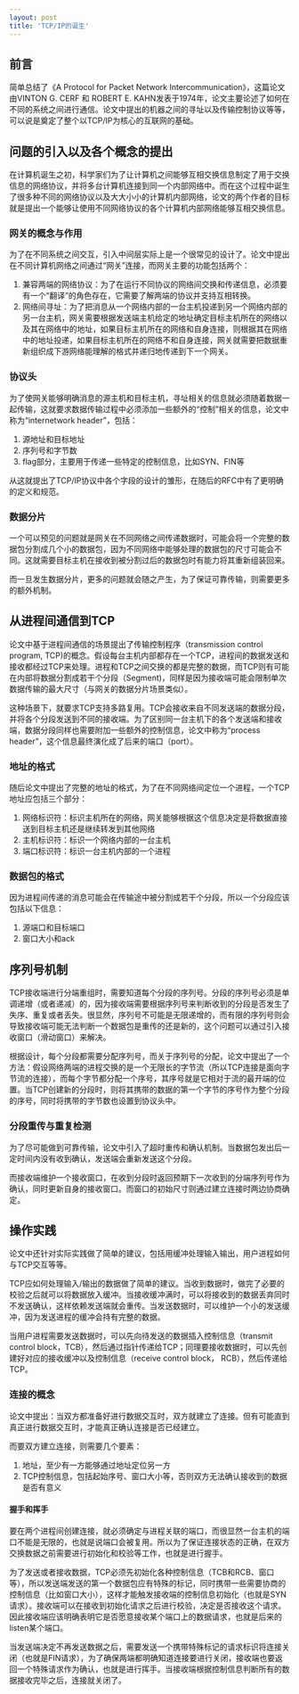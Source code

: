 ```yaml
---
layout: post
title: 'TCP/IP的诞生'
---
```


## 前言

简单总结了《A Protocol for Packet Network Intercommunication》，这篇论文由VINTON G. CERF 和 ROBERT E. KAHN发表于1974年，论文主要论述了如何在不同的系统之间进行通信。论文中提出的机器之间的寻址以及传输控制协议等等，可以说是奠定了整个以TCP/IP为核心的互联网的基础。

## 问题的引入以及各个概念的提出

在计算机诞生之初，科学家们为了让计算机之间能够互相交换信息制定了用于交换信息的网络协议，并将多台计算机连接到同一个内部网络中。而在这个过程中诞生了很多种不同的网络协议以及大大小小的计算机内部网络，论文的两个作者的目标就是提出一个能够让使用不同网络协议的各个计算机内部网络能够互相交换信息。

### 网关的概念与作用

为了在不同系统之间交互，引入中间层实际上是一个很常见的设计了。论文中提出在不同计算机网络之间通过“网关”连接，而网关主要的功能包括两个：

1. 兼容两端的网络协议：为了在运行不同协议的网络间交换和传递信息，必须要有一个“翻译”的角色存在，它需要了解两端的协议并支持互相转换。
2. 网络间寻址：为了把消息从一个网络内部的一台主机投递到另一个网络内部的另一台主机，网关需要根据发送端主机给定的地址确定目标主机所在的网络以及其在网络中的地址，如果目标主机所在的网络和自身连接，则根据其在网络中的地址投递，如果目标主机所在的网络不和自身连接，网关就需要把数据重新组织成下游网络能理解的格式并递归地传递到下一个网关。

### 协议头

为了使网关能够明确消息的源主机和目标主机，寻址相关的信息就必须随着数据一起传输，这就要求数据传输过程中必须添加一些额外的“控制”相关的信息，论文中称为“internetwork header”，包括：

1. 源地址和目标地址
2. 序列号和字节数
3. flag部分，主要用于传递一些特定的控制信息，比如SYN、FIN等

从这就提出了TCP/IP协议中各个字段的设计的雏形，在随后的RFC中有了更明确的定义和规范。

### 数据分片

一个可以预见的问题就是网关在不同网络之间传递数据时，可能会将一个完整的数据包分割成几个小的数据包，因为不同网络中能够处理的数据包的尺寸可能会不同。这就需要目标主机在接收到被分割过后的数据包时有能力将其重新组装回来。

而一旦发生数据分片，更多的问题就会随之产生，为了保证可靠传输，则需要更多的额外机制。

## 从进程间通信到TCP

论文中基于进程间通信的场景提出了传输控制程序（transmission control program, TCP)的概念。假设每台主机内部都存在一个TCP，进程间的数据发送和接收都经过TCP来处理。进程和TCP之间交换的都是完整的数据，而TCP则有可能在内部将数据分割成若干个分段（Segment)，同样是因为接收端可能会限制单次数据传输的最大尺寸（与网关的数据分片场景类似）。

这种场景下，就要求TCP支持多路复用。TCP会接收来自不同发送端的数据分段，并将各个分段发送到不同的接收端。为了区别同一台主机下的各个发送端和接收端，数据分段同样也需要附加一些额外的控制信息，论文中称为“process header”，这个信息最终演化成了后来的端口（port）。

### 地址的格式

随后论文中提出了完整的地址的格式，为了在不同网络间定位一个进程，一个TCP地址应包括三个部分：

1. 网络标识符：标识主机所在的网络，网关能够根据这个信息决定是将数据直接送到目标主机还是继续转发到其他网络
2. 主机标识符：标识一个网络内部的一台主机
3. 端口标识符：标识一台主机内部的一个进程

### 数据包的格式

因为进程间传递的消息可能会在传输途中被分割成若干个分段，所以一个分段应该包括以下信息：

1. 源端口和目标端口
2. 窗口大小和ack

## 序列号机制

TCP接收端进行分端重组时，需要知道每个分段的序列号。分段的序列号必须是单调递增（或者递减）的，因为接收端需要根据序列号来判断收到的分段是否发生了失序、重复或者丢失。很显然，序列号不可能是无限递增的，而有限的序列号则会导致接收端可能无法判断一个数据包是重传的还是新的，这个问题可以通过引入接收窗口（滑动窗口）来解决。

根据设计，每个分段都需要分配序列号，而关于序列号的分配，论文中提出了一个方法：假设网络两端的进程交换的是一个无限长的字节流（所以TCP连接是面向字节流的连接），而每个字节都分配一个序号，其序号就是它相对于流的最开端的位置。当TCP创建新的分段时，则将其携带的数据的第一个字节的序号作为整个分段的序号，同时将携带的字节数也设置到协议头中。

### 分段重传与重复检测

为了尽可能做到可靠传输，论文中引入了超时重传和确认机制。当数据包发出后一定时间内没有收到确认，发送端会重新发送这个分段。

而接收端维护一个接收窗口，在收到分段时返回预期下一次收到的分端序列号作为确认，同时更新自身的接收窗口。而窗口的初始尺寸则通过建立连接时两边协商确定。

## 操作实践

论文中还针对实际实践做了简单的建议，包括用缓冲处理输入输出，用户进程如何与TCP交互等等。

TCP应如何处理输入/输出的数据做了简单的建议。当收到数据时，做完了必要的校验之后就可以将数据放入缓冲。当接收缓冲满时，可以将接收到的数据丢弃同时不发送确认，这样依赖发送端就会重传。当发送数据时，可以维护一个小的发送缓冲，因为发送进程的缓冲会持有完整的数据。

当用户进程需要发送数据时，可以先向待发送的数据插入控制信息（transmit control block，TCB），然后通过指针传递给TCP；同理要接收数据时，可以先创建好对应的接收缓冲以及控制信息（receive control block， RCB），然后传递给TCP。

### 连接的概念

论文中提出：当双方都准备好进行数据交互时，双方就建立了连接。但有可能直到真正进行数据交互时，才能真正确认连接是否已经建立。

而要双方建立连接，则需要几个要素：

1. 地址，至少有一方能够通过地址定位另一方
2. TCP控制信息，包括起始序号、窗口大小等，否则双方无法确认接收到的数据是否有意义

#### 握手和挥手

要在两个进程间创建连接，就必须确定与进程关联的端口，而很显然一台主机的端口不能是无限的，也就是说端口会被复用。所以为了保证连接状态的正确，在双方交换数据之前需要进行初始化和校验等工作，也就是进行握手。

为了发送或者接收数据，TCP必须先初始化各种控制信息（TCB和RCB、窗口等），所以发送端发送的第一个数据包应有特殊的标记，同时携带一些需要协商的控制信息（比如窗口大小），这样才能触发接收端的控制信息初始化（也就是SYN请求）。接收端可以在接收到初始化请求之后进行校验，决定是否接收这个请求。因此接收端应该明确表明它是否愿意接收某个端口上的数据请求，也就是后来的listen某个端口。

当发送端决定不再发送数据之后，需要发送一个携带特殊标记的请求标识将连接关闭（也就是FIN请求），为了确保两端都明确知道连接要进行关闭，接收端也要返回一个特殊请求作为确认，也就是进行挥手。当接收端根据控制信息判断所有的数据接收完毕之后，连接就关闭了。
